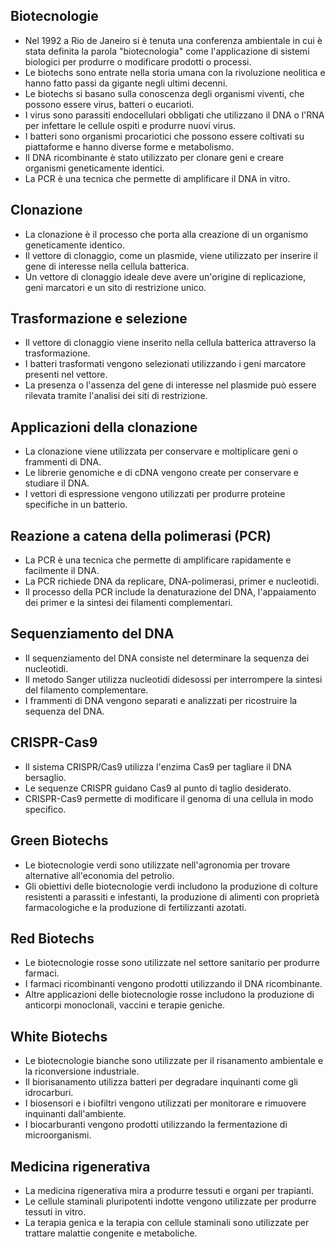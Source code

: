 ## Biotecnologie
- Nel 1992 a Rio de Janeiro si è tenuta una conferenza ambientale in cui è stata definita la parola "biotecnologia" come l'applicazione di sistemi biologici per produrre o modificare prodotti o processi.
- Le biotechs sono entrate nella storia umana con la rivoluzione neolitica e hanno fatto passi da gigante negli ultimi decenni.
- Le biotechs si basano sulla conoscenza degli organismi viventi, che possono essere virus, batteri o eucarioti.
- I virus sono parassiti endocellulari obbligati che utilizzano il DNA o l'RNA per infettare le cellule ospiti e produrre nuovi virus.
- I batteri sono organismi procariotici che possono essere coltivati su piattaforme e hanno diverse forme e metabolismo.
- Il DNA ricombinante è stato utilizzato per clonare geni e creare organismi geneticamente identici.
- La PCR è una tecnica che permette di amplificare il DNA in vitro.

## Clonazione
- La clonazione è il processo che porta alla creazione di un organismo geneticamente identico.
- Il vettore di clonaggio, come un plasmide, viene utilizzato per inserire il gene di interesse nella cellula batterica.
- Un vettore di clonaggio ideale deve avere un'origine di replicazione, geni marcatori e un sito 
di restrizione unico.

## Trasformazione e selezione
- Il vettore di clonaggio viene inserito nella cellula batterica attraverso la trasformazione.
- I batteri trasformati vengono selezionati utilizzando i geni marcatore presenti nel vettore.
- La presenza o l'assenza del gene di interesse nel plasmide può essere rilevata tramite l'analisi dei siti di restrizione.

## Applicazioni della clonazione
- La clonazione viene utilizzata per conservare e moltiplicare geni o frammenti di DNA.
- Le librerie genomiche e di cDNA vengono create per conservare e studiare il DNA.
- I vettori di espressione vengono utilizzati per produrre proteine specifiche in un batterio.

## Reazione a catena della polimerasi (PCR)
- La PCR è una tecnica che permette di amplificare rapidamente e facilmente il DNA.
- La PCR richiede DNA da replicare, DNA-polimerasi, primer e nucleotidi.
- Il processo della PCR include la denaturazione del DNA, l'appaiamento dei primer e la sintesi dei filamenti complementari.

## Sequenziamento del DNA
- Il sequenziamento del DNA consiste nel determinare la sequenza dei nucleotidi.
- Il metodo Sanger utilizza nucleotidi didesossi per interrompere la sintesi del filamento complementare.
- I frammenti di DNA vengono separati e analizzati per ricostruire la sequenza del DNA.

## CRISPR-Cas9
- Il sistema CRISPR/Cas9 utilizza l'enzima Cas9 per tagliare il DNA bersaglio.
- Le sequenze CRISPR guidano Cas9 al punto di taglio desiderato.
- CRISPR-Cas9 permette di modificare il genoma di una cellula in modo specifico.

## Green Biotechs
- Le biotecnologie verdi sono utilizzate nell'agronomia per trovare alternative all'economia del petrolio.
- Gli obiettivi delle biotecnologie verdi includono la produzione di colture resistenti a parassiti e infestanti, la produzione di alimenti con proprietà farmacologiche e la produzione di fertilizzanti azotati.

## Red Biotechs
- Le biotecnologie rosse sono utilizzate nel settore sanitario per produrre farmaci.
- I farmaci ricombinanti vengono prodotti utilizzando il DNA ricombinante.
- Altre applicazioni delle biotecnologie rosse includono la produzione di anticorpi monoclonali, vaccini e terapie geniche.

## White Biotechs
- Le biotecnologie bianche sono utilizzate per il risanamento ambientale e la riconversione industriale.
- Il biorisanamento utilizza batteri per degradare inquinanti come gli idrocarburi.
- I biosensori e i biofiltri vengono utilizzati per monitorare e rimuovere inquinanti dall'ambiente.
- I biocarburanti vengono prodotti utilizzando la fermentazione di microorganismi.

## Medicina rigenerativa
- La medicina rigenerativa mira a produrre tessuti e organi per trapianti.
- Le cellule staminali pluripotenti indotte vengono utilizzate per produrre tessuti in vitro.
- La terapia genica e la terapia con cellule staminali sono utilizzate per trattare malattie congenite e metaboliche.